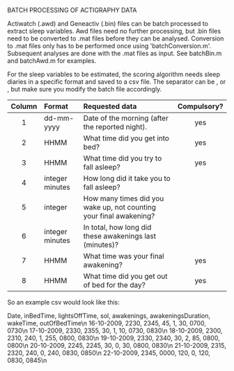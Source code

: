 BATCH PROCESSING OF ACTIGRAPHY DATA

Actiwatch (.awd) and Geneactiv (.bin) files can be batch processed to extract sleep variables. 
Awd files need no further processing, but .bin files need to be converted to .mat files before they can be analysed. Conversion to .mat files only has to be performed once using 'batchConversion.m'. Subsequent analyses are done with the .mat files as input.
See batchBin.m and batchAwd.m for examples.

For the sleep variables to be estimated, the scoring algorithm needs sleep diaries in a specific format and saved to a csv file. The separator can be , or , but make sure you modify the batch file accordingly.

| Column | Format          | Requested data                                                     | Compulsory? |  
| :-----:| :-------------- | :----------------------------------------------------------------- | :---------: |    
| 1      | dd-mm-yyyy      | Date of the morning (after the reported night).                    | yes         | 
| 2      | HHMM            | What time did you get into bed?                                    | yes         |
| 3      | HHMM            | What time did you try to fall asleep?                              | yes         |
| 4      | integer minutes | How long did it take you to fall asleep?                           |             |
| 5      | integer         | How many times did you wake up, not counting your final awakening? |             |
| 6      | integer minutes | In total, how long did these awakenings last (minutes)?            |             |
| 7      | HHMM            | What time was your final awakening?                                | yes         |
| 8      | HHMM            | What time did you get out of bed for the day?                      | yes         |

So an example csv would look like this:

Date, inBedTime, lightsOffTime, sol, awakenings, awakeningsDuration, wakeTime, outOfBedTime\n
16-10-2009, 2230, 2345,  45, 1,  30, 0700, 0730\n
17-10-2009, 2330, 2355,  30, 1,  10, 0730, 0830\n
18-10-2009, 2300, 2310, 240, 1, 255, 0800, 0830\n
19-10-2009, 2330, 2340,  30, 2,  85, 0800, 0800\n
20-10-2009, 2245, 2245,  30, 0,  30, 0800, 0830\n
21-10-2009, 2315, 2320, 240, 0, 240, 0830, 0850\n
22-10-2009, 2345, 0000, 120, 0, 120, 0830, 0845\n
 
 